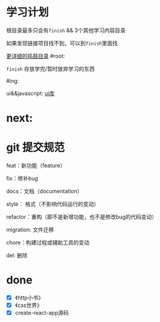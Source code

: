 学习计划
======

根目录最多只会有`finish` && 3个其他学习内容目录

如果发现链接项目找不到，可以到`finish`里面找

[更详细的捣鼓目录](https://jsonz1993.github.io/2017/06/%E6%8D%A3%E9%BC%93%E7%9B%AE%E5%BD%95/)
#root: 

`finish` 存放学完/暂时放弃学习的东西

#ing:

ui&&javascript: 
[ui库](https://ant.design/components/select-cn/)

# next:

# git 提交规范

feat：新功能（feature）

fix：修补bug

docs：文档（documentation）

style： 格式（不影响代码运行的变动）

refactor：重构（即不是新增功能，也不是修改bug的代码变动）

migration: 文件迁移

chore：构建过程或辅助工具的变动

del: 删除

# done
- [x] 《http小书》
- [x] 《css世界》
- [x] create-react-app源码
